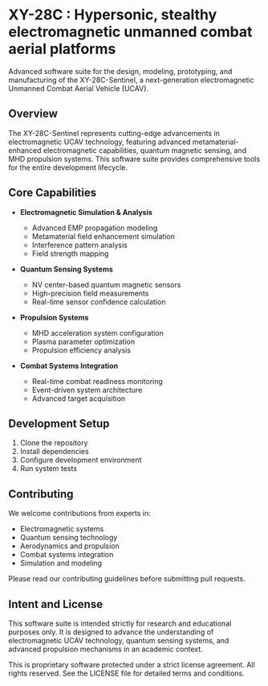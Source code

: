 # XY-28C : Hypersonic, stealthy electromagnetic unmanned combat aerial platforms

Advanced software suite for the design, modeling, prototyping, and manufacturing of the XY-28C-Sentinel, a next-generation electromagnetic Unmanned Combat Aerial Vehicle (UCAV).

## Overview

The XY-28C-Sentinel represents cutting-edge advancements in electromagnetic UCAV technology, featuring advanced metamaterial-enhanced electromagnetic capabilities, quantum magnetic sensing, and MHD propulsion systems. This software suite provides comprehensive tools for the entire development lifecycle.

## Core Capabilities

- **Electromagnetic Simulation & Analysis**
  - Advanced EMP propagation modeling
  - Metamaterial field enhancement simulation
  - Interference pattern analysis
  - Field strength mapping

- **Quantum Sensing Systems**
  - NV center-based quantum magnetic sensors
  - High-precision field measurements
  - Real-time sensor confidence calculation

- **Propulsion Systems**
  - MHD acceleration system configuration
  - Plasma parameter optimization
  - Propulsion efficiency analysis

- **Combat Systems Integration**
  - Real-time combat readiness monitoring
  - Event-driven system architecture
  - Advanced target acquisition



## Development Setup

1. Clone the repository
2. Install dependencies
3. Configure development environment
4. Run system tests


## Contributing

We welcome contributions from experts in:
- Electromagnetic systems
- Quantum sensing technology
- Aerodynamics and propulsion
- Combat systems integration
- Simulation and modeling

Please read our contributing guidelines before submitting pull requests.

## Intent and License

This software suite is intended strictly for research and educational purposes only. It is designed to advance the understanding of electromagnetic UCAV technology, quantum sensing systems, and advanced propulsion mechanisms in an academic context.

This is proprietary software protected under a strict license agreement. All rights reserved. See the LICENSE file for detailed terms and conditions.

